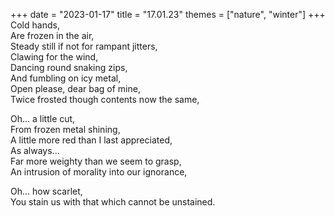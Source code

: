 +++
date = "2023-01-17"
title = "17.01.23"
themes = ["nature", "winter"]
+++
Cold hands,  
Are frozen in the air,  
Steady still if not for rampant jitters,  
Clawing for the wind,  
Dancing round snaking zips,  
And fumbling on icy metal,  
Open please, dear bag of mine,  
Twice frosted though contents now the same,  
  
Oh... a little cut,  
From frozen metal shining,  
A little more red than I last appreciated,  
As always...  
Far more weighty than we seem to grasp,  
An intrusion of morality into our ignorance,  
  
Oh... how scarlet,  
You stain us with that which cannot be unstained.
